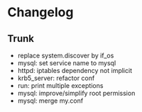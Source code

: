 
# Changelog

## Trunk

* replace system.discover by if_os
* mysql: set service name to mysql
* httpd: iptables dependency not implicit
* krb5_server: refactor conf
* run: print multiple exceptions
* mysql: improve/simplify root permission
* mysql: merge my.conf

